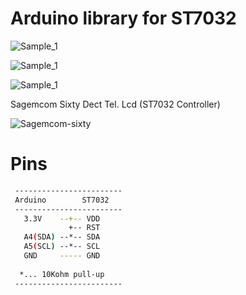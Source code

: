 # Arduino library for ST7032


![Sample_1](https://github.com/firatsyg/ST7032/blob/master/img/IMG_0110.JPG?raw=true)


![Sample_1](https://github.com/firatsyg/ST7032/blob/master/img/IMG_0113.JPG?raw=true)


![Sample_1](https://github.com/firatsyg/ST7032/blob/master/img/IMG_0113.JPG?raw=true)

Sagemcom Sixty Dect Tel. Lcd (ST7032 Controller)

![Sagemcom-sixty](https://github.com/firatsyg/ST7032/blob/master/img/sagemcom-sixty.jpg?raw=true)


# Pins

```sh
 ------------------------
 Arduino        ST7032
 ------------------------
   3.3V    --+-- VDD
             +-- RST
   A4(SDA) --*-- SDA
   A5(SCL) --*-- SCL
   GND     ----- GND
   
  *... 10Kohm pull-up
 ------------------------
```
